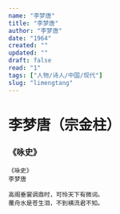 ```yaml
---
name: "李梦唐"
title: "李梦唐"
author: "李梦唐"
date: "1964"
created: ""
updated: ""
draft: false
read: "1"
tags: ["人物/诗人/中国/现代"]
slug: "limengtang"
---
```


# 李梦唐（宗金柱）

### 《咏史》
```
《咏史》
李梦唐

高阁垂裳调鼎时，可怜天下有微词。
覆舟水是苍生泪，不到横流君不知。
```